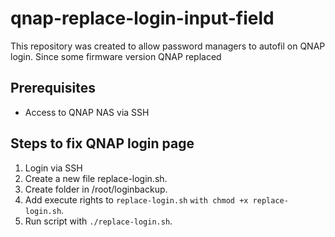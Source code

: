 # qnap-replace-login-input-field
This repository was created to allow password managers to autofil on QNAP login. Since some firmware version QNAP replaced 

## Prerequisites
- Access to QNAP NAS via SSH

## Steps to fix QNAP login page
1. Login via SSH 
2. Create a new file replace-login.sh.
3. Create folder in /root/loginbackup.
4. Add execute rights to ```replace-login.sh``` ```with chmod +x replace-login.sh```.
5. Run script with ```./replace-login.sh```.
